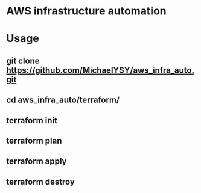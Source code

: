 # AWS infrastructure automation

# Usage
## git clone https://github.com/MichaelYSY/aws_infra_auto.git
## cd aws_infra_auto/terraform/
## terraform init
## terraform plan
## terraform apply
## terraform destroy